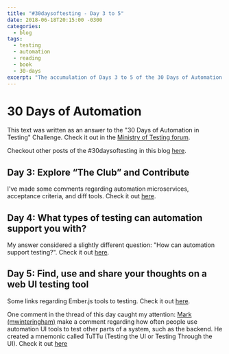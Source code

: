 ```yaml
---
title: "#30daysoftesting - Day 3 to 5"
date: 2018-06-18T20:15:00 -0300
categories:
  - blog
tags:
  - testing
  - automation 
  - reading
  - book
  - 30-days
excerpt: "The accumulation of Days 3 to 5 of the 30 Days of Automation in Testing "
---
```


# 30 Days of Automation

This text was written as an answer to the "30 Days of Automation in Testing" Challenge. Check it out in the [Ministry of Testing forum](https://www.ministryoftesting.com/dojo/lessons/30-days-of-automation-in-testing).

Checkout other posts of the #30daysoftesting in this blog [here](/tags/#30-days).

## Day 3: Explore “The Club” and Contribute

I've made some comments regarding automation microservices, acceptance criteria, and diff tools. Check it out [here](https://club.ministryoftesting.com/t/30-days-of-automation-in-testing-day-3-explore-the-club-and-contribute/16309/11?u=joaofarias).

## Day 4: What types of testing can automation support you with?

My answer considered a slightly different question: "How can automation support testing?". Check it out [here](https://club.ministryoftesting.com/t/30-days-of-automation-in-testing-day-4-what-types-of-testing-can-automation-support-you-with/16223/23?u=joaofarias).

## Day 5: Find, use and share your thoughts on a web UI testing tool

Some links regarding Ember.js tools to testing. Check it out [here](https://club.ministryoftesting.com/t/30-days-of-autoamation-testing-day-5-find-use-and-share-your-thoughts-on-a-web-ui-testing-tool/16427/18?u=joaofarias).

One comment in the thread of this day caught my attention:
[Mark (mwinteringham)](https://club.ministryoftesting.com/u/mwinteringham) make a comment regarding how often people use automation UI tools to test other parts of a system, such as the backend. He created a mnemonic called TuTTu (Testing the UI or Testing Through the UI). Check it out [here](https://club.ministryoftesting.com/t/30-days-of-autoamation-testing-day-5-find-use-and-share-your-thoughts-on-a-web-ui-testing-tool/16427/17?u=joaofarias)
